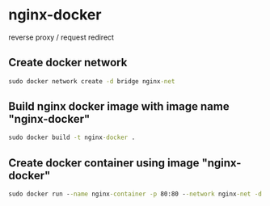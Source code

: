 # nginx-docker
reverse proxy / request redirect


## Create docker network
```bat
sudo docker network create -d bridge nginx-net
```

## Build nginx docker image with image name "nginx-docker"
```bat
sudo docker build -t nginx-docker .
```

## Create docker container using image "nginx-docker"
```bat
sudo docker run --name nginx-container -p 80:80 --network nginx-net -d nginx-docker 
```
